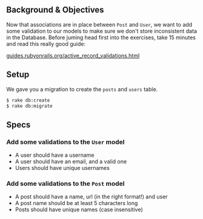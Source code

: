## Background & Objectives

Now that associations are in place between `Post` and `User`, we want
to add some validation to our models to make sure we don't store
inconsistent data in the Database. Before juming head first into the
exercises, take 15 minutes and read this really good guide:

[guides.rubyonrails.org/active_record_validations.html](http://guides.rubyonrails.org/activerecordvalidations.html)


## Setup

We gave you a migration to create the `posts` and `users` table.

```bash
$ rake db:create
$ rake db:migrate
```

## Specs

### Add some validations to the `User` model

- A user should have a username
- A user should have an email, and a valid one
- Users should have unique usernames

### Add some validations to the `Post` model

- A post should have a name, url (in the right format!) and user
- A post name should be at least 5 characters long
- Posts should have unique names (case insensitive)
